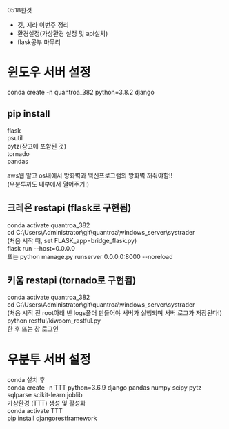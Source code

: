0518한것     
- 깃, 지라 이번주 정리          
- 환경설정(가상환경 설정 및 api설치)     
- flask공부 마무리     

# 윈도우 서버 설정     

conda create -n quantroa_382 python=3.8.2 django     

## pip install 
flask     
psutil     
pytz(장고에 포함된 것)     
tornado     
pandas     

aws웹 말고 os내에서 방화벽과 백신프로그램의 방화벽 꺼줘야함!!     
(우분투꺼도 내부에서 열어주기!)     

## 크레온 restapi (flask로 구현됨)     
conda activate quantroa_382     
cd C:\Users\Administrator\git\quantroa\windows_server\systrader     
(처음 시작 때, set FLASK_app=bridge_flask.py)     
flask run --host=0.0.0.0   
또는 
python manage.py runserver 0.0.0.0:8000 --noreload
     
## 키움 restapi (tornado로 구현됨)     
conda activate quantroa_382     
cd C:\Users\Administrator\git\quantroa\windows_server\systrader    
(처음 시작 전 root아래 빈 logs폴더 만들어야 서버가 실행되며 서버 로그가 저장된다!)     
python restful/kiwoom_restful.py     
한 후 뜨는 창 로그인     

# 우분투 서버 설정     

conda 설치 후      
conda create -n TTT python=3.6.9 django pandas numpy scipy pytz sqlparse scikit-learn joblib     
가상환경 (TTT) 생성 및 활성화     
conda activate TTT      
pip install djangorestframework      